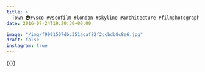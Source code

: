 ```yaml
---
title: >
  Town 🚇#vsco #vscofilm #london #skyline #architecture #filmphotography
date: 2016-07-24T19:20:30+00:00

image: "/img/f9991507dbc351acaf82f2ccbdb8c8e6.jpg"
draft: false
instagram: true
---
```


{{<photo src="/img/f9991507dbc351acaf82f2ccbdb8c8e6.jpg">}}
